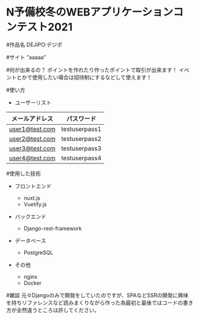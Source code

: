 # N予備校冬のWEBアプリケーションコンテスト2021

#作品名
DEJIPO:デジポ

#サイト
"aaaaa"

#何が出来るの？
ポイントを作れたり作ったポイントで取引が出来ます！
イベントとかで使用したい場合は招待制にするなどして使えます！

#使い方
- ユーザーリスト

|  メールアドレス  |  パスワード  |
| ---- | ---- |
|  user1@test.com  |  testuserpass1  |
|  user2@test.com  |  testuserpass2  |
|  user3@test.com  |  testuserpass3  |
|  user4@test.com  |  testuserpass4  |


#使用した技術
- フロントエンド
   - nuxt.js
   - Vuetify.js

- バックエンド
   - Django-rest-framework

- データベース
   - PostgreSQL

- その他
   - nginx
   - Docker
   

#雑談
元々Djangoのみで開発をしていたのですが、SPAなどSSRの開発に興味を持ちリファレンスなど読みまくりながら作った為最初と最後ではコードの書き方が全然違うところは許してください。
